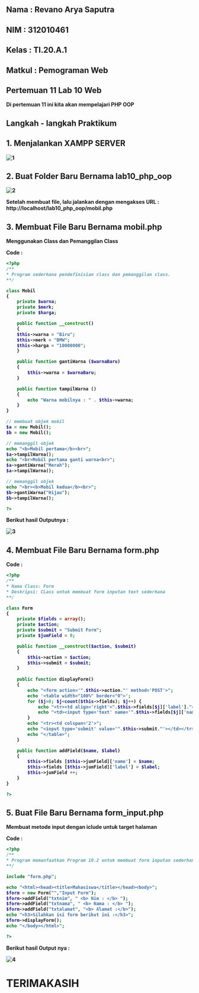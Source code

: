 ## Nama     : Revano Arya Saputra
## NIM      : 312010461
## Kelas    : TI.20.A.1
## Matkul   : Pemograman Web

## Pertemuan 11 Lab 10 Web <b>

Di pertemuan 11 ini kita akan mempelajari PHP OOP

## Langkah - langkah Praktikum <b>

## 1. Menjalankan XAMPP SERVER <b>

![1](https://user-images.githubusercontent.com/101621068/170504646-4af9a3e7-e82f-4c8f-9ea6-713828e95607.png)

## 2. Buat Folder Baru Bernama lab10_php_oop <b>

![2](https://user-images.githubusercontent.com/101621068/170504903-e4a4199d-63ea-4938-8fff-4ea0e4716e1c.png)

Setelah membuat file, lalu jalankan dengan mengakses URL :
http://localhost/lab10_php_oop/mobil.php

## 3. Membuat File Baru Bernama mobil.php <b>
Menggunakan Class dan Pemanggilan Class

Code :
```php
<?php
/**
* Program sederhana pendefinisian class dan pemanggilan class.
**/

class Mobil
{
    private $warna;
    private $merk;
    private $harga;

    public function __construct()
    {
    $this->warna = "Biru";
    $this->merk = "BMW";
    $this->harga = "10000000";
    }

    public function gantiWarna ($warnaBaru)
    {
        $this->warna = $warnaBaru;
    }

    public function tampilWarna ()
    {
        echo "Warna mobilnya : " . $this->warna;
    }
}

// membuat objek mobil
$a = new Mobil();
$b = new Mobil();

// memanggil objek
echo "<b>Mobil pertama</b><br>";
$a->tampilWarna();
echo "<br>Mobil pertama ganti warna<br>";
$a->gantiWarna("Merah");
$a->tampilWarna();

// memanggil objek
echo "<br><b>Mobil kedua</b><br>";
$b->gantiWarna("Hijau");
$b->tampilWarna();

?>
```

Berikut hasil Outputnya :

![3](https://user-images.githubusercontent.com/101621068/170505578-ed34f0e2-230f-4004-980a-ce18c6d41bb2.png)

## 4. Membuat File Baru Bernama form.php <b>

Code :
```php
<?php
/**
* Nama Class: Form
* Deskripsi: CLass untuk membuat form inputan text sederhana
**/

class Form
{
    private $fields = array();
    private $action;
    private $submit = "Submit Form";
    private $jumField = 0;

    public function __construct($action, $submit)
    {
        $this->action = $action;
        $this->submit = $submit;
    }
    
    public function displayForm()
    {
        echo "<form action='".$this->action."' method='POST'>";
        echo '<table width="100%" border="0">';
        for ($j=0; $j<count($this->fields); $j++) {
            echo "<tr><td align='right'>".$this->fields[$j]['label']."</td>";
            echo "<td><input type='text' name='".$this->fields[$j]['name']."'></td></tr>";
        }
        echo "<tr><td colspan='2'>";
        echo "<input type='submit' value='".$this->submit."'></td></tr>";
        echo "</table>";
    }

    public function addField($name, $label)
    {
        $this->fields [$this->jumField]['name'] = $name;
        $this->fields [$this->jumField]['label'] = $label;
        $this->jumField ++;
    }
}

?>
```

## 5. Buat File Baru Bernama form_input.php <b>

Membuat metode input dengan iclude untuk target halaman

Code :
```php
<?php
/**
* Program memanfaatkan Program 10.2 untuk membuat form inputan sederhana.
**/

include "form.php";

echo "<html><head><title>Mahasiswa</title></head><body>";
$form = new Form("","Input Form");
$form->addField("txtnim", " <b> Nim : </b> ");
$form->addField("txtnama", " <b> Nama : </b> ");
$form->addField("txtalamat", "<b> Alamat :</b>");
echo "<h3>Silahkan isi form berikut ini :</h3>";
$form->displayForm();
echo "</body></html>";

?>
```

Berikut hasil Output nya :

![4](https://user-images.githubusercontent.com/101621068/170508521-1e5f9b7a-0829-4589-8e92-2b2be7bd151c.png)

# TERIMAKASIH <b>
